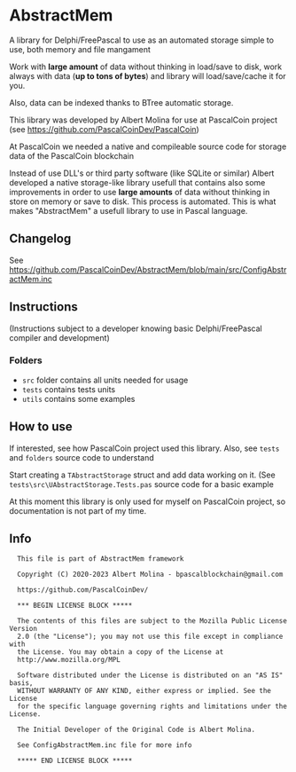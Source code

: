 # AbstractMem
A library for Delphi/FreePascal to use as an automated storage simple to use, both memory and file mangament

Work with **large amount** of data without thinking in load/save to disk, work always with data (**up to tons of bytes**) and library will load/save/cache it for you.

Also, data can be indexed thanks to BTree automatic storage.

This library was developed by Albert Molina for use at PascalCoin project (see https://github.com/PascalCoinDev/PascalCoin)

At PascalCoin we needed a native and compileable source code for storage data of the PascalCoin blockchain

Instead of use DLL's or third party software (like SQLite or similar) Albert developed a native storage-like library usefull that contains also some improvements in order to use **large amounts** of data without thinking in store on memory or save to disk. This process is automated. This is what makes "AbstractMem" a usefull library to use in Pascal language.

## Changelog
See https://github.com/PascalCoinDev/AbstractMem/blob/main/src/ConfigAbstractMem.inc 

## Instructions
(Instructions subject to a developer knowing basic Delphi/FreePascal compiler and development)

### Folders
- `src` folder contains all units needed for usage
- `tests` contains tests units
- `utils` contains some examples

## How to use
If interested, see how PascalCoin project used this library.
Also, see `tests` and `folders` source code to understand

Start creating a `TAbstractStorage` struct and add data working on it. (See `tests\src\UAbstractStorage.Tests.pas` source code for a basic example

At this moment this library is only used for myself on PascalCoin project, so documentation is not part of my time. 

## Info
```
  This file is part of AbstractMem framework

  Copyright (C) 2020-2023 Albert Molina - bpascalblockchain@gmail.com

  https://github.com/PascalCoinDev/

  *** BEGIN LICENSE BLOCK *****

  The contents of this files are subject to the Mozilla Public License Version
  2.0 (the "License"); you may not use this file except in compliance with
  the License. You may obtain a copy of the License at
  http://www.mozilla.org/MPL

  Software distributed under the License is distributed on an "AS IS" basis,
  WITHOUT WARRANTY OF ANY KIND, either express or implied. See the License
  for the specific language governing rights and limitations under the License.

  The Initial Developer of the Original Code is Albert Molina.

  See ConfigAbstractMem.inc file for more info

  ***** END LICENSE BLOCK *****
```
